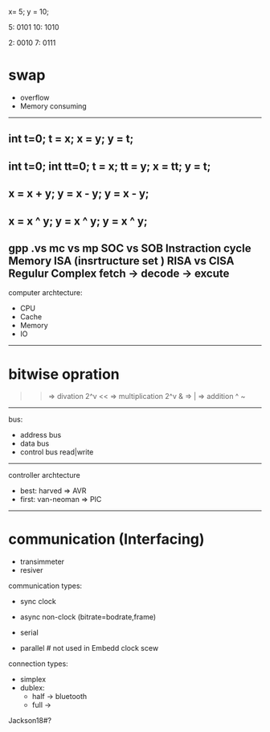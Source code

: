 x= 5;
y = 10;

5: 0101
10: 1010


2: 0010
7: 0111


swap
====
- overflow
- Memory consuming
---------------------------------------------------------------------------------------------------------------------------------------------------------------------------
int t=0;
t = x;
x = y;
y = t;
---------------------------------------------------------------------------------------------------------------------------------------------------------------------------
int t=0;
int tt=0;
t = x;
tt = y;
x = tt;
y = t;
---------------------------------------------------------------------------------------------------------------------------------------------------------------------------
x = x + y;
y = x - y;
y = x - y;
---------------------------------------------------------------------------------------------------------------------------------------------------------------------------
x = x ^ y;
y = x ^ y;
y = x ^ y;
---------------------------------------------------------------------------------------------------------------------------------------------------------------------------
gpp .vs
mc vs mp
SOC vs SOB
Instraction cycle
Memory
ISA (insrtructure set )
RISA vs CISA
Regulur Complex
fetch -> decode -> excute
---------------------------------------------------------------------------------------------------------------------------------------------------------------------------
computer archtecture:
- CPU
- Cache
- Memory
- IO
---------------------------------------------------------------------------------------------------------------------------------------------------------------------------
bitwise opration
================
>> => divation 2^v
<< => multiplication 2^v
& => 
| => addition
^
~
---------------------------------------------------------------------------------------------------------------------------------------------------------------------------
bus:
- address bus
- data bus
- control bus read|write
---------------------------------------------------------------------------------------------------------------------------------------------------------------------------
controller archtecture

- best: harved => AVR
- first: van-neoman => PIC
---------------------------------------------------------------------------------------------------------------------------------------------------------------------------
communication (Interfacing)
============================

- transimmeter
- resiver

communication types:
- sync clock
- async non-clock (bitrate=bodrate,frame)

- serial
- parallel # not used in Embedd
    clock scew

connection types:
- simplex
- dublex:
    - half -> bluetooth
    - full -> 





Jackson18#?